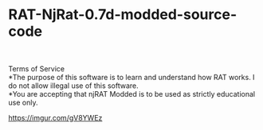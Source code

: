 # RAT-NjRat-0.7d-modded-source-code

<br>

Terms of Service<br>
*The purpose of this software is to learn and understand how RAT works. I do not allow illegal use of this software.<br>
*You are accepting that njRAT Modded is to be used as strictly educational use only.<br>


https://imgur.com/gV8YWEz
